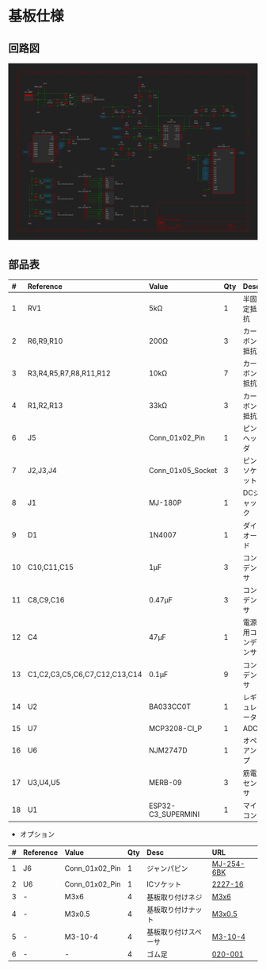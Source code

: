 # 基板仕様

## 回路図

<img src="./images/medjc_hub.svg" width=512>

## 部品表

| #    | Reference                     | Value              | Qty  | Desc             | URL                                                        |
| :--- | :---------------------------- | :----------------- | :--- | :--------------- | :--------------------------------------------------------- |
| 1    | RV1                           | 5kΩ                | 1    | 半固定抵抗       | [GF063P](https://akizukidenshi.com/catalog/g/g114904/)     |
| 2    | R6,R9,R10                     | 200Ω               | 3    | カーボン抵抗     | [1/4W200](https://akizukidenshi.com/catalog/g/g125201/)    |
| 3    | R3,R4,R5,R7,R8,R11,R12        | 10kΩ               | 7    | カーボン抵抗     | [1/4W10k](https://akizukidenshi.com/catalog/g/g125103/)    |
| 4    | R1,R2,R13                     | 33kΩ               | 3    | カーボン抵抗     | [1/4W33k](https://akizukidenshi.com/catalog/g/g125333/)    |
| 6    | J5                            | Conn_01x02_Pin     | 1    | ピンヘッダ       | [PH-1x40SG](https://akizukidenshi.com/catalog/g/g100167/)  |
| 7    | J2,J3,J4                      | Conn_01x05_Socket  | 3    | ピンソケット     | [FHU-1x42SG](https://akizukidenshi.com/catalog/g/g105779/) |
| 8    | J1                            | MJ-180P            | 1    | DCジャック       | [MJ-180P](https://akizukidenshi.com/catalog/g/g106514/)    |
| 9    | D1                            | 1N4007             | 1    | ダイオード       | [1N4007](https://akizukidenshi.com/catalog/g/g100934/)     |
| 10   | C10,C11,C15                   | 1μF                | 3    | コンデンサ       | [0.1uF50v](https://akizukidenshi.com/catalog/g/g100090/)   |
| 11   | C8,C9,C16                     | 0.47μF             | 3    | コンデンサ       | [0.47uF50v](https://akizukidenshi.com/catalog/g/g115938/)  |
| 12   | C4                            | 47μF               | 1    | 電源用コンデンサ | [47uF63v](https://akizukidenshi.com/catalog/g/g117403/)    |
| 13   | C1,C2,C3,C5,C6,C7,C12,C13,C14 | 0.1μF              | 9    | コンデンサ       | [0.1uF50v](https://akizukidenshi.com/catalog/g/g100090/)   |
| 14   | U2                            | BA033CC0T          | 1    | レギュレータ     | [BA033CC0T](https://akizukidenshi.com/catalog/g/g113675/)  |
| 15   | U7                            | MCP3208-CI_P       | 1    | ADC              | [MCP3208](https://akizukidenshi.com/catalog/g/g100238/)    |
| 16   | U6                            | NJM2747D           | 1    | オペアンプ       | [NJM2747D](https://akizukidenshi.com/catalog/g/g109117/)   |
| 17   | U3,U4,U5                      | MERB-09            | 3    | 筋電センサ       |                                                            |
| 18   | U1                            | ESP32-C3_SUPERMINI | 1    | マイコン         |                                                            |

- オプション

| #    | Reference | Value          | Qty  | Desc                 | URL                                                        |
| :--- | :-------- | :------------- | :--- | :------------------- | :--------------------------------------------------------- |
| 1    | J6        | Conn_01x02_Pin | 1    | ジャンパピン         | [MJ-254-6BK](https://akizukidenshi.com/catalog/g/g103687/) |
| 2    | U6        | Conn_01x02_Pin | 1    | ICソケット           | [2227-16](https://akizukidenshi.com/catalog/g/g100007/)    |
| 3    | -         | M3x6           | 4    | 基板取り付けネジ     | [M3x6](https://akizukidenshi.com/catalog/g/g110245/)       |
| 4    | -         | M3x0.5         | 4    | 基板取り付けナット   | [M3x0.5](https://akizukidenshi.com/catalog/g/g111521/)     |
| 5    | -         | M3-10-4        | 4    | 基板取り付けスペーサ | [M3-10-4](https://akizukidenshi.com/catalog/g/g108164/)    |
| 6    | -         | -              | 4    | ゴム足               | [020-001](https://akizukidenshi.com/catalog/g/g116317/)    |
